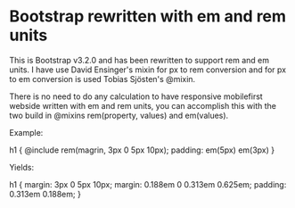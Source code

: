 Bootstrap rewritten with em and rem units
===========

This is Bootstrap v3.2.0 and has been rewritten to support rem and em units. I have use David Ensinger's mixin for px to rem conversion and for px to em conversion is used Tobias Sjösten's @mixin.

There is no need to do any calculation to have responsive mobilefirst webside written with em and rem units, you can accomplish this with the two build in @mixins rem(property, values) and em(values).

Example:

h1 { 
  @include rem(magrin, 3px 0 5px 10px);
  padding: em(5px) em(3px)
}

Yields:

h1 {
  margin: 3px 0 5px 10px;
  margin: 0.188em 0 0.313em 0.625em;
  padding: 0.313em 0.188em;
}

